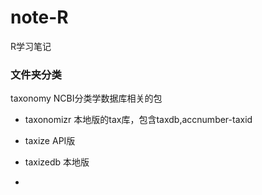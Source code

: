 # note-R
R学习笔记

### 文件夹分类

taxonomy NCBI分类学数据库相关的包
- taxonomizr 本地版的tax库，包含taxdb,accnumber-taxid
- taxize  API版
- taxizedb 本地版


- 